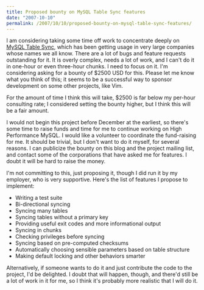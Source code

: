 ```yaml
---
title: Proposed bounty on MySQL Table Sync features
date: "2007-10-10"
permalink: /2007/10/10/proposed-bounty-on-mysql-table-sync-features/
---
```

I am considering taking some time off work to concentrate deeply on [MySQL Table Sync][1], which has been getting usage in very large companies whose names we all know. There are a lot of bugs and feature requests outstanding for it. It is overly complex, needs a lot of work, and I can't do it in one-hour or even three-hour chunks. I need to focus on it. I'm considering asking for a bounty of $2500 USD for this. Please let me know what you think of this; it seems to be a successful way to sponsor development on some other projects, like Vim.

For the amount of time I think this will take, $2500 is far below my per-hour consulting rate; I considered setting the bounty higher, but I think this will be a fair amount.

I would not begin this project before December at the earliest, so there's some time to raise funds and time for me to continue working on High Performance MySQL. I would like a volunteer to coordinate the fund-raising for me. It should be trivial, but I don't want to do it myself, for several reasons. I can publicize the bounty on this blog and the project mailing list, and contact some of the corporations that have asked me for features. I doubt it will be hard to raise the money.

I'm not committing to this, just proposing it, though I did run it by my employer, who is very supportive. Here's the list of features I propose to implement:

*   Writing a test suite
*   Bi-directional syncing
*   Syncing many tables
*   Syncing tables without a primary key
*   Providing useful exit codes and more informational output
*   Syncing in chunks
*   Checking privileges before syncing
*   Syncing based on pre-computed checksums
*   Automatically choosing sensible parameters based on table structure
*   Making default locking and other behaviors smarter

Alternatively, if someone wants to do it and just contribute the code to the project, I'd be delighted. I doubt that will happen, though, and there'd still be a lot of work in it for me, so I think it's probably more realistic that I will do it.

 [1]: http://code.google.com/p/maatkit/
